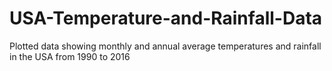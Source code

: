 # USA-Temperature-and-Rainfall-Data
Plotted data showing monthly and annual average temperatures and rainfall in the USA from 1990 to 2016
